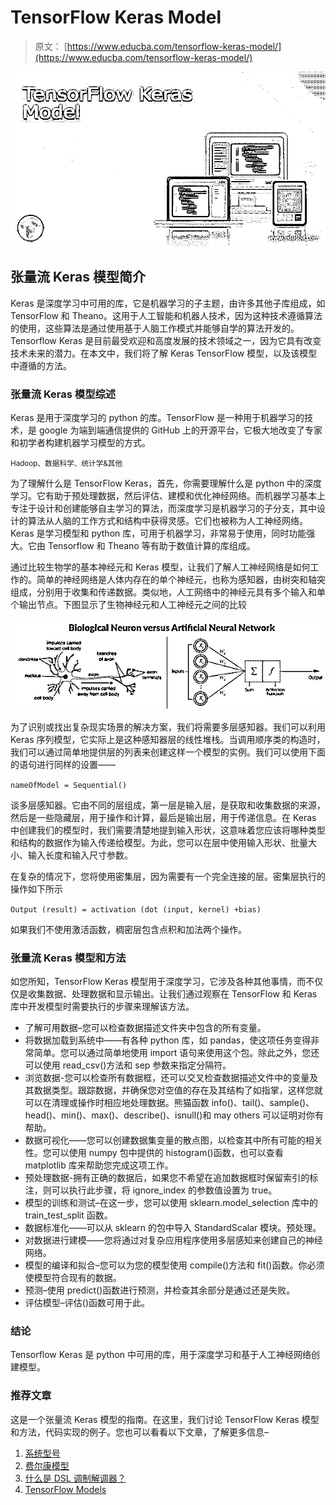 # TensorFlow Keras Model

> 原文： [https://www.educba.com/tensorflow-keras-model/](https://www.educba.com/tensorflow-keras-model/)

![TensorFlow Keras Model](img/e1b81eeeefb9d40b521fe45bbd51e498.png)



## 张量流 Keras 模型简介

Keras 是深度学习中可用的库，它是机器学习的子主题，由许多其他子库组成，如 TensorFlow 和 Theano。这用于人工智能和机器人技术，因为这种技术遵循算法的使用，这些算法是通过使用基于人脑工作模式并能够自学的算法开发的。Tensorflow Keras 是目前最受欢迎和高度发展的技术领域之一，因为它具有改变技术未来的潜力。在本文中，我们将了解 Keras TensorFlow 模型，以及该模型中遵循的方法。

### 张量流 Keras 模型综述

Keras 是用于深度学习的 python 的库。TensorFlow 是一种用于机器学习的技术，是 google 为端到端通信提供的 GitHub 上的开源平台，它极大地改变了专家和初学者构建机器学习模型的方式。

<small>Hadoop、数据科学、统计学&其他</small>

为了理解什么是 TensorFlow Keras，首先，你需要理解什么是 python 中的深度学习。它有助于预处理数据，然后评估、建模和优化神经网络。而机器学习基本上专注于设计和创建能够自主学习的算法，而深度学习是机器学习的子分支，其中设计的算法从人脑的工作方式和结构中获得灵感。它们也被称为人工神经网络。Keras 是学习模型和 python 库，可用于机器学习，非常易于使用，同时功能强大。它由 Tensorflow 和 Theano 等有助于数值计算的库组成。

通过比较生物学的基本神经元和 Keras 模型，让我们了解人工神经网络是如何工作的。简单的神经网络是人体内存在的单个神经元，也称为感知器，由树突和轴突组成，分别用于收集和传递数据。类似地，人工网络中的神经元具有多个输入和单个输出节点。下图显示了生物神经元和人工神经元之间的比较

![tensorflow keras model 1](img/3a3912ca4bb638d74d68e112a3ae9190.png)



为了识别或找出复杂现实场景的解决方案，我们将需要多层感知器。我们可以利用 Keras 序列模型，它实际上是这种感知器层的线性堆栈。当调用顺序类的构造时，我们可以通过简单地提供层的列表来创建这样一个模型的实例。我们可以使用下面的语句进行同样的设置——

`nameOfModel = Sequential()`

谈多层感知器。它由不同的层组成，第一层是输入层，是获取和收集数据的来源，然后是一些隐藏层，用于操作和计算，最后是输出层，用于传递信息。在 Keras 中创建我们的模型时，我们需要清楚地提到输入形状，这意味着您应该将哪种类型和结构的数据作为输入传递给模型。为此，您可以在层中使用输入形状、批量大小、输入长度和输入尺寸参数。

在复杂的情况下，您将使用密集层，因为需要有一个完全连接的层。密集层执行的操作如下所示

`Output (result) = activation (dot (input, kernel) +bias)`

如果我们不使用激活函数，稠密层包含点积和加法两个操作。

### 张量流 Keras 模型和方法

如您所知，TensorFlow Keras 模型用于深度学习，它涉及各种其他事情，而不仅仅是收集数据、处理数据和显示输出。让我们通过观察在 TensorFlow 和 Keras 库中开发模型时需要执行的步骤来理解该方法。

*   了解可用数据–您可以检查数据描述文件夹中包含的所有变量。
*   将数据加载到系统中——有各种 python 库，如 pandas，使这项任务变得非常简单。您可以通过简单地使用 import 语句来使用这个包。除此之外，您还可以使用 read_csv()方法和 sep 参数来指定分隔符。
*   浏览数据-您可以检查所有数据框，还可以交叉检查数据描述文件中的变量及其数据类型。跟踪数据，并确保您对空值的存在及其结构了如指掌，这样您就可以在清理或操作时相应地处理数据。熊猫函数 info()、tail()、sample()、head()、min()、max()、describe()、isnull()和 may others 可以证明对你有帮助。
*   数据可视化——您可以创建数据集变量的散点图，以检查其中所有可能的相关性。您可以使用 numpy 包中提供的 histogram()函数，也可以查看 matplotlib 库来帮助您完成这项工作。
*   预处理数据-拥有正确的数据后，如果您不希望在追加数据框时保留索引的标注，则可以执行此步骤，将 ignore_index 的参数值设置为 true。
*   模型的训练和测试–在这一步，您可以使用 sklearn.model_selection 库中的 train_test_split 函数。
*   数据标准化——可以从 sklearn 的包中导入 StandardScalar 模块。预处理。
*   对数据进行建模——您将通过对复杂应用程序使用多层感知来创建自己的神经网络。
*   模型的编译和拟合–您可以为您的模型使用 compile()方法和 fit()函数。你必须使模型符合现有的数据。
*   预测–使用 predict()函数进行预测，并检查其余部分是通过还是失败。
*   评估模型–评估()函数可用于此。

### 结论

Tensorflow Keras 是 python 中可用的库，用于深度学习和基于人工神经网络创建模型。

### 推荐文章

这是一个张量流 Keras 模型的指南。在这里，我们讨论 TensorFlow Keras 模型和方法，代码实现的例子。您也可以看看以下文章，了解更多信息–

1.  [系统型号](https://www.educba.com/system-models/)
2.  [费尔康模型](https://www.educba.com/phalcon-model/)
3.  [什么是 DSL 调制解调器？](https://www.educba.com/what-is-dsl-modem/)
4.  [TensorFlow Models](https://www.educba.com/tensorflow-models/)





